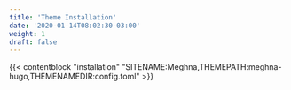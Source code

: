 ```yaml
---
title: 'Theme Installation'
date: '2020-01-14T08:02:30-03:00'
weight: 1
draft: false
---
```


{{< contentblock "installation" "SITENAME:Meghna,THEMEPATH:meghna-hugo,THEMENAMEDIR:config.toml" >}}
